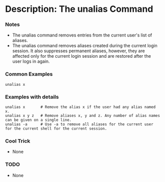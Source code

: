 # Description: The unalias Command

### Notes
* The unalias command removes entries from the current user's list of aliases.
* The unalias command removes aliases created during the current login session. It also suppresses permanent aliases,
  however, they are affected only for the current login session and are restored after the user logs in again.

### Common Examples
```shell
unalias x
```

### Examples with details
```shell
unalias x       # Remove the alias x if the user had any alias named x.
unalias x y z   # Remove aliases x, y and z. Any number of alias names can be given on a single line.
unalias -a      # Use -a to remove all aliases for the current user for the current shell for the current session.
```

### Cool Trick
* None

### TODO
* None
